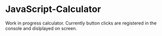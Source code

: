 # JavaScript-Calculator

Work in progress calculator. Currently button clicks are registered in the console and dislplayed on screen. 
